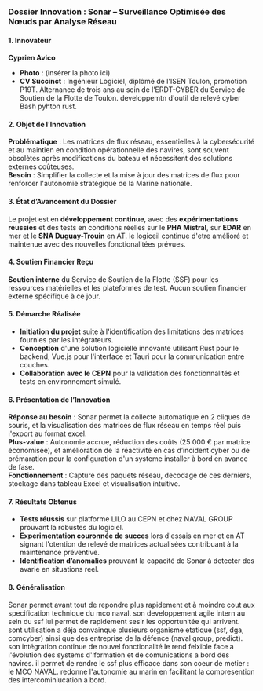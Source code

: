 ### Dossier Innovation : **Sonar – Surveillance Optimisée des Nœuds par Analyse Réseau**

#### 1. Innovateur

**Cyprien Avico**

- **Photo** : (insérer la photo ici)
- **CV Succinct** : Ingénieur Logiciel, diplômé de l'ISEN Toulon, promotion
  P19T. Alternance de trois ans au sein de l’ERDT-CYBER du Service de Soutien de
  la Flotte de Toulon. developpemtn d'outil de relevé cyber Bash pyhton rust.

#### 2. Objet de l’Innovation

**Problématique** : Les matrices de flux réseau, essentielles à la cybersécurité
et au maintien en condition opérationnelle des navires, sont souvent obsolètes
après modifications du bateau et nécessitent des solutions externes coûteuses.\
**Besoin** : Simplifier la collecte et la mise à jour des matrices de flux pour
renforcer l'autonomie stratégique de la Marine nationale.

#### 3. État d’Avancement du Dossier

Le projet est en **développement continue**, avec des **expérimentations
réussies** et des tests en conditions réelles sur le **PHA Mistral**, sur
**EDAR** en mer et le **SNA Duguay-Trouin** en AT. le logiceil continue d'etre
amélioré et maintenue avec des nouvelles fonctionalitées prévues.

#### 4. Soutien Financier Reçu

**Soutien interne** du Service de Soutien de la Flotte (SSF) pour les ressources
matérielles et les plateformes de test. Aucun soutien financier externe
spécifique à ce jour.

#### 5. Démarche Réalisée

- **Initiation du projet** suite à l'identification des limitations des matrices
  fournies par les intégrateurs.
- **Conception** d'une solution logicielle innovante utilisant Rust pour le
  backend, Vue.js pour l'interface et Tauri pour la communication entre couches.
- **Collaboration avec le CEPN** pour la validation des fonctionnalités et tests
  en environnement simulé.

#### 6. Présentation de l’Innovation

**Réponse au besoin** : Sonar permet la collecte automatique en 2 cliques de
souris, et la visualisation des matrices de flux réseau en temps réel puis
l'export au format excel.\
**Plus-value** : Autonomie accrue, réduction des coûts (25 000 € par matrice
économisée), et amélioration de la réactivité en cas d’incident cyber ou de
prémaration pour la configuration d'un systeme installer à bord en avance de
fase.\
**Fonctionnement** : Capture des paquets réseau, decodage de ces derniers,
stockage dans tableau Excel et visualisation intuitive.

#### 7. Résultats Obtenus

- **Tests réussis** sur platforme LILO au CEPN et chez NAVAL GROUP prouvant la
  robustes du logiciel.
- **Experimentation couronnée de succes** lors d'essais en mer et en AT signant
  l'otention de relevé de matrices actualisées contribuant à la maintenance
  préventive.
- **Identification d’anomalies** prouvant la capacité de Sonar à detecter des
  avarie en situations reel.

#### 8. Généralisation

Sonar permet avant tout de repondre plus rapidement et à moindre cout aux
specification technique du mco naval. son developpement agile intern au sein du
ssf lui permet de rapidement sesir les opportunitée qui arrivent. sont
utilisation a déja convainque plusieurs organisme etatique (ssf, dga, comcyber)
ainsi que des entreprise de la défence (naval group, predict). son intégration
continue de nouvel fonctionalité le rend felxible face a l'évolution des systems
d'iformation et de comunications a bord des navires. il permet de rendre le ssf
plus efficace dans son coeur de metier : le MCO NAVAL. redonne l'autonomie au
marin en facilitant la compresention des intercominiucation a bord.
